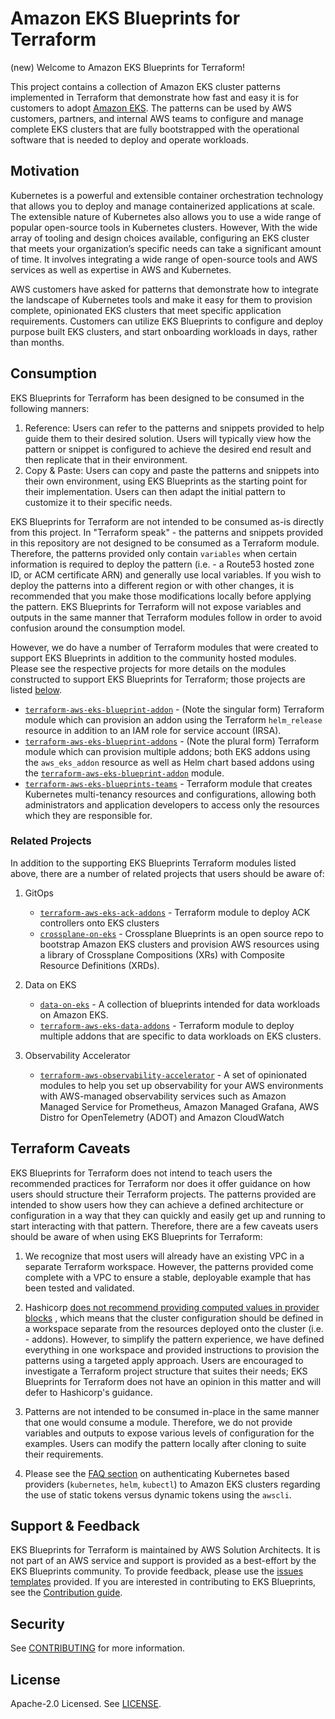 # Amazon EKS Blueprints for Terraform

(new)
Welcome to Amazon EKS Blueprints for Terraform!

This project contains a collection of Amazon EKS cluster patterns implemented in Terraform that
demonstrate how fast and easy it is for customers to adopt [Amazon EKS](https://aws.amazon.com/eks/).
The patterns can be used by AWS customers, partners, and internal AWS teams to configure and manage
complete EKS clusters that are fully bootstrapped with the operational software that is needed to
deploy and operate workloads.

## Motivation

Kubernetes is a powerful and extensible container orchestration technology that allows you to deploy
and manage containerized applications at scale. The extensible nature of Kubernetes also allows you
to use a wide range of popular open-source tools in Kubernetes clusters. However, With the wide array
of tooling and design choices available, configuring an EKS cluster that meets your organization’s
specific needs can take a significant amount of time. It involves integrating a wide range of
open-source tools and AWS services as well as expertise in AWS and Kubernetes.

AWS customers have asked for patterns that demonstrate how to integrate the landscape of Kubernetes
tools and make it easy for them to provision complete, opinionated EKS clusters that meet specific
application requirements. Customers can utilize EKS Blueprints to configure and deploy purpose built
EKS clusters, and start onboarding workloads in days, rather than months.

## Consumption

EKS Blueprints for Terraform has been designed to be consumed in the following manners:

1. Reference: Users can refer to the patterns and snippets provided to help guide them to their desired
solution. Users will typically view how the pattern or snippet is configured to achieve the desired
end result and then replicate that in their environment.
2. Copy & Paste: Users can copy and paste the patterns and snippets into their own environment, using
EKS Blueprints as the starting point for their implementation. Users can then adapt the initial pattern
to customize it to their specific needs.

EKS Blueprints for Terraform are not intended to be consumed as-is directly from this project. In
"Terraform speak" - the patterns and snippets provided in this repository are not designed to be consumed
as a Terraform module. Therefore, the patterns provided only contain `variables` when certain information
is required to deploy the pattern (i.e. - a Route53 hosted zone ID, or ACM certificate ARN) and generally
use local variables. If you wish to deploy the patterns into a different region or with other changes, it
is recommended that you make those modifications locally before applying the pattern. EKS Blueprints for
Terraform will not expose variables and outputs in the same manner that Terraform modules follow in
order to avoid confusion around the consumption model.

However, we do have a number of Terraform modules that were created to support
EKS Blueprints in addition to the community hosted modules. Please see the respective projects for more
details on the modules constructed to support EKS Blueprints for Terraform; those projects are listed
[below](https://aws-ia.github.io/terraform-aws-eks-blueprints/#related-projects).

- [`terraform-aws-eks-blueprint-addon`](https://github.com/aws-ia/terraform-aws-eks-blueprints-addon) -
(Note the singular form) Terraform module which can provision an addon using the Terraform
`helm_release` resource in addition to an IAM role for service account (IRSA).
- [`terraform-aws-eks-blueprint-addons`](https://github.com/aws-ia/terraform-aws-eks-blueprints-addons) -
(Note the plural form) Terraform module which can provision multiple addons; both EKS addons
using the `aws_eks_addon` resource as well as Helm chart based addons using the
[`terraform-aws-eks-blueprint-addon`](https://github.com/aws-ia/terraform-aws-eks-blueprints-addon) module.
- [`terraform-aws-eks-blueprints-teams`](https://github.com/aws-ia/terraform-aws-eks-blueprints-teams) -
Terraform module that creates Kubernetes multi-tenancy resources and configurations, allowing both
administrators and application developers to access only the resources which they are responsible for.

### Related Projects

In addition to the supporting EKS Blueprints Terraform modules listed above, there are a number of
related projects that users should be aware of:

1. GitOps

    - [`terraform-aws-eks-ack-addons`](https://github.com/aws-ia/terraform-aws-eks-ack-addons) -
  Terraform module to deploy ACK controllers onto EKS clusters
    - [`crossplane-on-eks`](https://github.com/awslabs/crossplane-on-eks) - Crossplane Blueprints
    is an open source repo to bootstrap Amazon EKS clusters and provision AWS resources using a
    library of Crossplane Compositions (XRs) with Composite Resource Definitions (XRDs).

2. Data on EKS

    - [`data-on-eks`](https://github.com/awslabs/data-on-eks) - A collection of blueprints intended
    for data workloads on Amazon EKS.
    - [`terraform-aws-eks-data-addons`](https://github.com/aws-ia/terraform-aws-eks-data-addons) -
    Terraform module to deploy multiple addons that are specific to data workloads on EKS clusters.

3. Observability Accelerator

    - [`terraform-aws-observability-accelerator`](https://github.com/aws-observability/terraform-aws-observability-accelerator) -
    A set of opinionated modules to help you set up observability for your AWS environments with
    AWS-managed observability services such as Amazon Managed Service for Prometheus, Amazon
    Managed Grafana, AWS Distro for OpenTelemetry (ADOT) and Amazon CloudWatch

## Terraform Caveats

EKS Blueprints for Terraform does not intend to teach users the recommended practices for Terraform
nor does it offer guidance on how users should structure their Terraform projects. The patterns
provided are intended to show users how they can achieve a defined architecture or configuration
in a way that they can quickly and easily get up and running to start interacting with that pattern.
Therefore, there are a few caveats users should be aware of when using EKS Blueprints for Terraform:

1. We recognize that most users will already have an existing VPC in a separate Terraform workspace.
However, the patterns provided come complete with a VPC to ensure a stable, deployable example that
has been tested and validated.

2. Hashicorp [does not recommend providing computed values in provider blocks](https://github.com/hashicorp/terraform/issues/27785#issuecomment-780017326)
, which means that the cluster configuration should be defined in a workspace separate from the resources
deployed onto the cluster (i.e. - addons). However, to simplify the pattern experience, we have defined
everything in one workspace and provided instructions to provision the patterns using a targeted
apply approach. Users are encouraged to investigate a Terraform project structure that suites their needs;
EKS Blueprints for Terraform does not have an opinion in this matter and will defer to Hashicorp's guidance.

3. Patterns are not intended to be consumed in-place in the same manner that one would consume a module.
Therefore, we do not provide variables and outputs to expose various levels of configuration for the examples.
Users can modify the pattern locally after cloning to suite their requirements.

4. Please see the [FAQ section](https://aws-ia.github.io/terraform-aws-eks-blueprints/faq/#provider-authentication)
on authenticating Kubernetes based providers (`kubernetes`, `helm`, `kubectl`) to Amazon EKS clusters
regarding the use of static tokens versus dynamic tokens using the `awscli`.

## Support & Feedback

EKS Blueprints for Terraform is maintained by AWS Solution Architects. It is not part of an AWS
service and support is provided as a best-effort by the EKS Blueprints community. To provide feedback,
please use the [issues templates](https://github.com/aws-ia/terraform-aws-eks-blueprints/issues)
provided. If you are interested in contributing to EKS Blueprints, see the
[Contribution guide](https://github.com/aws-ia/terraform-aws-eks-blueprints/blob/main/CONTRIBUTING.md).

## Security

See [CONTRIBUTING](CONTRIBUTING.md#security-issue-notifications) for more information.

## License

Apache-2.0 Licensed. See [LICENSE](https://github.com/aws-ia/terraform-aws-eks-blueprints/blob/main/LICENSE).

